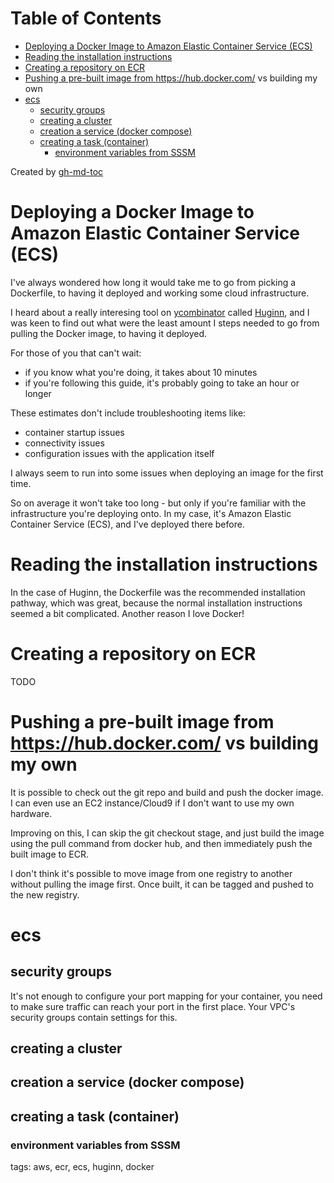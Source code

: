 
Table of Contents
=================

   * [Deploying a Docker Image to Amazon Elastic Container Service (ECS)](#deploying-a-docker-image-to-amazon-elastic-container-service-ecs)
   * [Reading the installation instructions](#reading-the-installation-instructions)
   * [Creating a repository on ECR](#creating-a-repository-on-ecr)
   * [Pushing a pre-built image from <a href="https://hub.docker.com/" rel="nofollow">https://hub.docker.com/</a> vs building my own](#pushing-a-pre-built-image-from-httpshubdockercom-vs-building-my-own)
   * [ecs](#ecs)
      * [security groups](#security-groups)
      * [creating a cluster](#creating-a-cluster)
      * [creation a service (docker compose)](#creation-a-service-docker-compose)
      * [creating a task (container)](#creating-a-task-container)
         * [environment variables from SSSM](#environment-variables-from-sssm)

Created by [gh-md-toc](https://github.com/ekalinin/github-markdown-toc)



# Deploying a Docker Image to Amazon Elastic Container Service (ECS)

I've always wondered how long it would take me to go from picking a Dockerfile,
to having it deployed and working some cloud infrastructure.

I heard about a really interesing tool on
[ycombinator](https://news.ycombinator.com/) called
[Huginn](https://hub.docker.com/r/huginn/huginn), and I was keen to find out
what were the least amount I steps needed to go from pulling the Docker image,
to having it deployed.

For those of you that can't wait:
- if you know what you're doing, it takes about 10 minutes
- if you're following this guide, it's probably going to take an hour or longer

These estimates don't include troubleshooting items like:
- container startup issues
- connectivity issues
- configuration issues with the application itself

I always seem to run into some issues when deploying an image for the first
time.

So on average it won't take too long -  but only if you're familiar with the
infrastructure you're deploying onto. In my case, it's Amazon Elastic Container
Service (ECS), and I've deployed there before.

# Reading the installation instructions

In the case of Huginn, the Dockerfile was the recommended installation pathway,
which was great, because the normal installation instructions seemed a bit
complicated. Another reason I love Docker!

# Creating a repository on ECR

TODO

# Pushing a pre-built image from https://hub.docker.com/ vs building my own

It is possible to check out the git repo and build and push the docker image.
I can even use an EC2 instance/Cloud9 if I don't want to use my own hardware.

Improving on this, I can skip the git checkout stage, and just build the image
using the pull command from docker hub, and then immediately push the built
image to ECR.

I don't think it's possible to move image from one registry to
another without pulling the image first. Once built, it can be tagged and
pushed to the new registry.

# ecs

## security groups

It's not enough to configure your port mapping for your container, you need to
make sure traffic can reach your port in the first place. Your VPC's security
groups contain settings for this.

## creating a cluster

## creation a service (docker compose)

## creating a task (container)

### environment variables from SSSM

tags: aws, ecr, ecs, huginn, docker